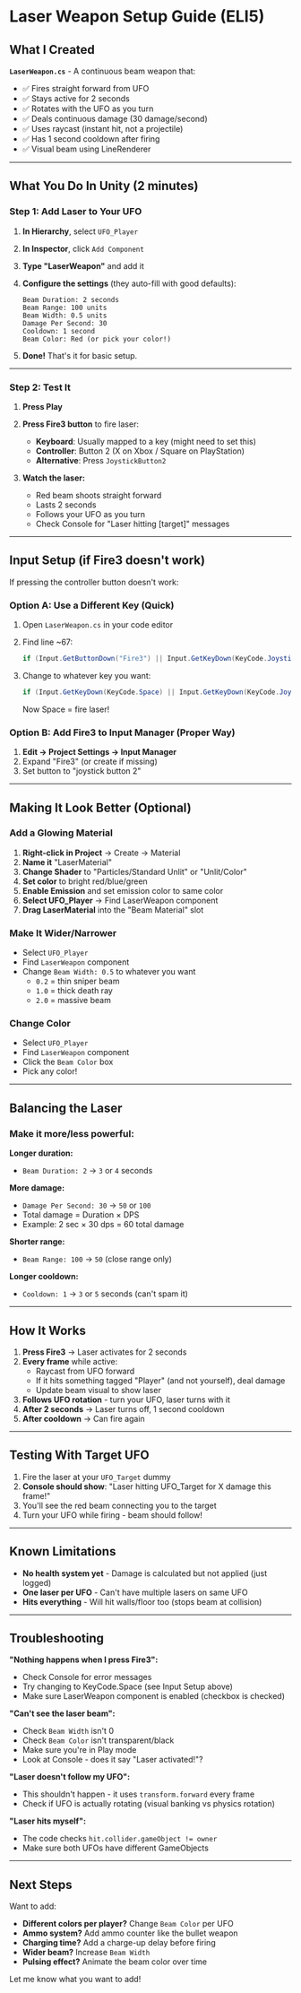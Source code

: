 # Laser Weapon Setup Guide (ELI5)

## What I Created

**`LaserWeapon.cs`** - A continuous beam weapon that:
- ✅ Fires straight forward from UFO
- ✅ Stays active for 2 seconds
- ✅ Rotates with the UFO as you turn
- ✅ Deals continuous damage (30 damage/second)
- ✅ Uses raycast (instant hit, not a projectile)
- ✅ Has 1 second cooldown after firing
- ✅ Visual beam using LineRenderer

---

## What You Do In Unity (2 minutes)

### Step 1: Add Laser to Your UFO

1. **In Hierarchy**, select `UFO_Player`

2. **In Inspector**, click `Add Component`

3. **Type "LaserWeapon"** and add it

4. **Configure the settings** (they auto-fill with good defaults):
   ```
   Beam Duration: 2 seconds
   Beam Range: 100 units
   Beam Width: 0.5 units
   Damage Per Second: 30
   Cooldown: 1 second
   Beam Color: Red (or pick your color!)
   ```

5. **Done!** That's it for basic setup.

---

### Step 2: Test It

1. **Press Play**

2. **Press Fire3 button** to fire laser:
   - **Keyboard**: Usually mapped to a key (might need to set this)
   - **Controller**: Button 2 (X on Xbox / Square on PlayStation)
   - **Alternative**: Press `JoystickButton2`

3. **Watch the laser:**
   - Red beam shoots straight forward
   - Lasts 2 seconds
   - Follows your UFO as you turn
   - Check Console for "Laser hitting [target]" messages

---

## Input Setup (if Fire3 doesn't work)

If pressing the controller button doesn't work:

### Option A: Use a Different Key (Quick)

1. Open `LaserWeapon.cs` in your code editor

2. Find line ~67:
   ```csharp
   if (Input.GetButtonDown("Fire3") || Input.GetKeyDown(KeyCode.JoystickButton2))
   ```

3. Change to whatever key you want:
   ```csharp
   if (Input.GetKeyDown(KeyCode.Space) || Input.GetKeyDown(KeyCode.JoystickButton2))
   ```
   Now Space = fire laser!

### Option B: Add Fire3 to Input Manager (Proper Way)

1. **Edit → Project Settings → Input Manager**
2. Expand "Fire3" (or create if missing)
3. Set button to "joystick button 2"

---

## Making It Look Better (Optional)

### Add a Glowing Material

1. **Right-click in Project** → Create → Material
2. **Name it** "LaserMaterial"
3. **Change Shader** to "Particles/Standard Unlit" or "Unlit/Color"
4. **Set color** to bright red/blue/green
5. **Enable Emission** and set emission color to same color
6. **Select UFO_Player** → Find LaserWeapon component
7. **Drag LaserMaterial** into the "Beam Material" slot

### Make It Wider/Narrower

- Select `UFO_Player`
- Find `LaserWeapon` component
- Change `Beam Width: 0.5` to whatever you want
  - `0.2` = thin sniper beam
  - `1.0` = thick death ray
  - `2.0` = massive beam

### Change Color

- Select `UFO_Player`
- Find `LaserWeapon` component
- Click the `Beam Color` box
- Pick any color!

---

## Balancing the Laser

### Make it more/less powerful:

**Longer duration:**
- `Beam Duration: 2` → `3` or `4` seconds

**More damage:**
- `Damage Per Second: 30` → `50` or `100`
- Total damage = Duration × DPS
- Example: 2 sec × 30 dps = 60 total damage

**Shorter range:**
- `Beam Range: 100` → `50` (close range only)

**Longer cooldown:**
- `Cooldown: 1` → `3` or `5` seconds (can't spam it)

---

## How It Works

1. **Press Fire3** → Laser activates for 2 seconds
2. **Every frame** while active:
   - Raycast from UFO forward
   - If it hits something tagged "Player" (and not yourself), deal damage
   - Update beam visual to show laser
3. **Follows UFO rotation** - turn your UFO, laser turns with it
4. **After 2 seconds** → Laser turns off, 1 second cooldown
5. **After cooldown** → Can fire again

---

## Testing With Target UFO

1. Fire the laser at your `UFO_Target` dummy
2. **Console should show**: "Laser hitting UFO_Target for X damage this frame!"
3. You'll see the red beam connecting you to the target
4. Turn your UFO while firing - beam should follow!

---

## Known Limitations

- **No health system yet** - Damage is calculated but not applied (just logged)
- **One laser per UFO** - Can't have multiple lasers on same UFO
- **Hits everything** - Will hit walls/floor too (stops beam at collision)

---

## Troubleshooting

**"Nothing happens when I press Fire3":**
- Check Console for error messages
- Try changing to KeyCode.Space (see Input Setup above)
- Make sure LaserWeapon component is enabled (checkbox is checked)

**"Can't see the laser beam":**
- Check `Beam Width` isn't 0
- Check `Beam Color` isn't transparent/black
- Make sure you're in Play mode
- Look at Console - does it say "Laser activated!"?

**"Laser doesn't follow my UFO":**
- This shouldn't happen - it uses `transform.forward` every frame
- Check if UFO is actually rotating (visual banking vs physics rotation)

**"Laser hits myself":**
- The code checks `hit.collider.gameObject != owner`
- Make sure both UFOs have different GameObjects

---

## Next Steps

Want to add:
- **Different colors per player?** Change `Beam Color` per UFO
- **Ammo system?** Add ammo counter like the bullet weapon
- **Charging time?** Add a charge-up delay before firing
- **Wider beam?** Increase `Beam Width`
- **Pulsing effect?** Animate the beam color over time

Let me know what you want to add!
